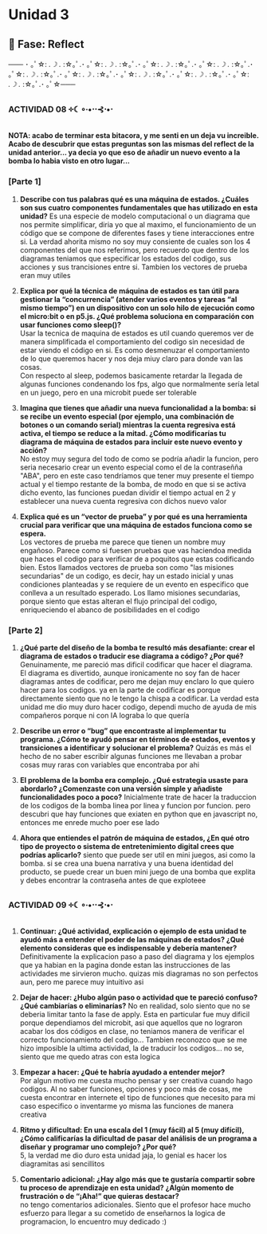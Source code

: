 # Unidad 3

## 🤔 Fase: Reflect

─── ･ ｡ﾟ☆: *.☽ .* :☆｡ﾟ.･ ｡ﾟ☆: *.☽ .* :☆｡ﾟ.･ ｡ﾟ☆: *.☽ .* :☆｡ﾟ.･ ｡ﾟ☆: *.☽ .* :☆｡ﾟ.･ ｡ﾟ☆: *.☽ .* :☆｡ﾟ.･ ｡ﾟ☆: *.☽ .* :☆｡ﾟ.･ ｡ﾟ☆: *.☽ .* :☆｡ﾟ.･ ｡ﾟ☆: *.☽ .* :☆｡ﾟ.･ ｡ﾟ☆: *.☽ .* :☆｡ﾟ.･ ｡ﾟ☆───
 
### **ACTIVIDAD 08 ༓☾∘∙•⋅⋅⊰⋅•⋅**
 
**NOTA: acabo de terminar esta bitacora, y me senti en un deja vu increible. Acabo de descubrir que estas preguntas son las mismas del reflect de la unidad anterior... ya decia yo que eso de añadir un nuevo evento a la bomba lo habia visto en otro lugar...**
 
### **[Parte 1]**
 
1. **Describe con tus palabras qué es una máquina de estados. ¿Cuáles son sus cuatro componentes fundamentales que has utilizado en esta unidad?** 
Es una especie de modelo computacional o un diagrama que nos permite simplificar, diria yo que al maximo, el funcionamiento de un código que se compone de diferentes fases y tiene interacciones entre si. La verdad ahorita mismo no soy muy consiente de cuales son los 4 componentes del que nos referimos, pero recuerdo que dentro de los diagramas teniamos que especificar los estados del codigo, sus acciones y sus trancisiones entre si. Tambien los vectores de prueba eran muy utiles
 
2. **Explica por qué la técnica de máquina de estados es tan útil para gestionar la “concurrencia” (atender varios eventos y tareas “al mismo tiempo”) en un dispositivo con un solo hilo de ejecución como el micro:bit o en p5.js. ¿Qué problema soluciona en comparación con usar funciones como sleep()?**  
Usar la tecnica de maquina de estados es util cuando queremos ver de manera simplificada el comportamiento del codigo sin necesidad de estar viendo el código en si. Es como desmenuzar el comportamiento de lo que queremos hacer y nos deja miuy claro para donde van las cosas.     
Con respecto al sleep, podemos basicamente retardar la llegada de algunas funciones condenando los fps, algo que normalmente sería letal en un juego, pero en una microbit puede ser tolerable
 
3. **Imagina que tienes que añadir una nueva funcionalidad a la bomba: si se recibe un evento especial (por ejemplo, una combinación de botones o un comando serial) mientras la cuenta regresiva está activa, el tiempo se reduce a la mitad. ¿Cómo modificarías tu diagrama de máquina de estados para incluir este nuevo evento y acción?**  
No estoy muy segura del todo de como se podría añadir la funcion, pero seria necesario crear un evento especial como el de la contraseñña "ABA", pero en este caso tendríamos que tener muy presente el tiempo actual y el tiempo restante de la bomba, de modo en que si se activa dicho evento, las funciones puedan dividir el tiempo actual en 2 y establecer una nueva cuenta regresiva con dichos nuevo valor
 
4. **Explica qué es un “vector de prueba” y por qué es una herramienta crucial para verificar que una máquina de estados funciona como se espera.**   
Los vectores de prueba me parece que tienen un nombre muy engañoso. Parece como si fuesen pruebas que vas haciendoa  medida que haces el codigo para verificar de a poquitos que estas codificando bien. Estos llamados vectores de prueba son como "las misiones secundarias" de un codigo, es decir, hay un estado inicial y unas condiciones planteadas y se requiere de un evento en especifico que conlleva a un resultado esperado. Los llamo misiones secundarias, porque siento que estas alteran el flujo principal del codigo, enriqueciendo el abanco de posibilidades en el codigo

### [Parte 2]
 
1. **¿Qué parte del diseño de la bomba te resultó más desafiante: crear el diagrama de estados o traducir ese diagrama a código? ¿Por qué?**
Genuinamente, me pareció mas dificil codificar que hacer el diagrama. El diagrama es divertido, aunque ironicamente no soy fan de hacer diagramas antes de codificar, pero me dejan muy enclaro lo que quiero hacer para los codigos. ya en la parte de codificar es porque directamente siento que no le tengo la chispa a codificar. La verdad esta unidad me dio muy duro hacer codigo, dependi mucho de ayuda de mis compañeros porque ni con IA lograba lo que quería
 
2. **Describe un error o “bug” que encontraste al implementar tu programa. ¿Cómo te ayudó pensar en términos de estados, eventos y transiciones a identificar y solucionar el problema?**
Quizás es más el hecho de no saber escribir algunas funciones me llevaban a probar cosas muy raras con variables que encontraba por ahi
 
3. **El problema de la bomba era complejo. ¿Qué estrategia usaste para abordarlo? ¿Comenzaste con una versión simple y añadiste funcionalidades poco a poco?**
Inicialmente trate de hacer la traduccion de los codigos de la bomba linea por linea y funcion por funcion. pero descubri que hay funciones que exiaten en python que en javascript no, entonces me enrede mucho poer ese lado
 
5. **Ahora que entiendes el patrón de máquina de estados, ¿En qué otro tipo de proyecto o sistema de entretenimiento digital crees que podrías aplicarlo?**
siento que puede ser util en mini juegos, asi como la bomba. si se crea una buena narrativa y una buena identidad del producto, se puede crear un buen mini juego de una bomba que explita y debes encontrar la contraseña antes de que exploteee
 
### **ACTIVIDAD 09 ༓☾∘∙•⋅⋅⊰⋅•⋅**
 
1. **Continuar: ¿Qué actividad, explicación o ejemplo de esta unidad te ayudó más a entender el poder de las máquinas de estados? ¿Qué elemento consideras que es indispensable y debería mantener?**   
Definitivamente la explicacion paso a paso del diagrama y los ejemplos que ya habian en la pagina donde estan las instrucciones de las actividades me sirvieron mucho. quizas mis diagramas no son perfectos aun, pero me parece muy intuitivo asi
 
2. **Dejar de hacer: ¿Hubo algún paso o actividad que te pareció confuso? ¿Qué cambiarías o eliminarías?** 
No en realidad, solo siento que no se deberia limitar tanto la fase de apply. Esta en particular fue muy dificil porque dependiamos del microbit, asi que aquellos que no lograron acabar los dos códigos en clase, no teniamos manera de verificar el correcto funcionamiento del codigo... Tambien reconozco que se me hizo imposible la ultima actividad, la de traducir los codigos... no se, siento que me quedo atras con esta logica
 
3. **Empezar a hacer: ¿Qué te habría ayudado a entender mejor?**    
Por algun motivo me cuesta mucho pensar y ser creativa cuando hago codigos. Al no saber funciones, opciones y poco más de cosas, me cuesta encontrar en internete el tipo de funciones que necesito para mi caso especifico o inventarme yo misma las funciones de manera creativa
 
5. **Ritmo y dificultad: En una escala del 1 (muy fácil) al 5 (muy difícil), ¿Cómo calificarías la dificultad de pasar del análisis de un programa a diseñar y programar uno complejo? ¿Por qué?**  
5, la verdad me dio duro esta unidad jaja, lo genial es hacer los diagramitas asi sencillitos
 
7. **Comentario adicional: ¿Hay algo más que te gustaría compartir sobre tu proceso de aprendizaje en esta unidad? ¿Algún momento de frustración o de “¡Aha!” que quieras destacar?**   
no tengo comentarios adicionales. Siento que el profesor hace mucho esfuerzo para llegar a su cometido de enseñarnos la logica de programacion, lo encuentro muy dedicado :)  
